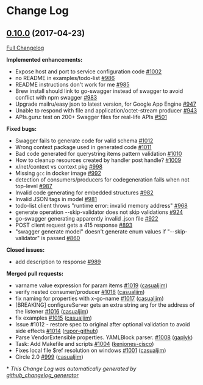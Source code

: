 # Change Log

## [0.10.0](https://github.com/cloudentity/go-swagger/tree/0.10.0) (2017-04-23)
[Full Changelog](https://github.com/cloudentity/go-swagger/compare/0.9.0...0.10.0)

**Implemented enhancements:**

- Expose host and port to service configuration code [\#1002](https://github.com/cloudentity/go-swagger/issues/1002)
- no README in examples/todo-list [\#986](https://github.com/cloudentity/go-swagger/issues/986)
- README instructions don't work for me [\#985](https://github.com/cloudentity/go-swagger/issues/985)
- Brew install should link to go-swagger instead of swagger to avoid conflict with npm swagger [\#983](https://github.com/cloudentity/go-swagger/issues/983)
- Upgrade mailru/easy json to latest version, for Google App Engine [\#947](https://github.com/cloudentity/go-swagger/issues/947)
- Unable to respond with file and application/octet-stream producer [\#943](https://github.com/cloudentity/go-swagger/issues/943)
- APIs.guru: test on 200+ Swagger files for real-life APIs [\#501](https://github.com/cloudentity/go-swagger/issues/501)

**Fixed bugs:**

- Swagger fails to generate code for valid schema [\#1012](https://github.com/cloudentity/go-swagger/issues/1012)
- Wrong context package used in generated code [\#1011](https://github.com/cloudentity/go-swagger/issues/1011)
- Bad code generated for querystring items pattern validation [\#1010](https://github.com/cloudentity/go-swagger/issues/1010)
- How to cleanup resources created by handler post handle? [\#1009](https://github.com/cloudentity/go-swagger/issues/1009)
- x/net/context vs context pkg [\#998](https://github.com/cloudentity/go-swagger/issues/998)
- Missing `gcc` in docker image [\#992](https://github.com/cloudentity/go-swagger/issues/992)
- detection of consumers/producers for codegeneration fails when not top-level [\#987](https://github.com/cloudentity/go-swagger/issues/987)
- Invalid code generating for embedded structures [\#982](https://github.com/cloudentity/go-swagger/issues/982)
- Invalid JSON tags in model [\#981](https://github.com/cloudentity/go-swagger/issues/981)
- todo-list client throws "runtime error: invalid memory address" [\#968](https://github.com/cloudentity/go-swagger/issues/968)
- generate operation --skip-validator does not skip validations [\#924](https://github.com/cloudentity/go-swagger/issues/924)
- go-swagger generating apparently invalid .json file [\#922](https://github.com/cloudentity/go-swagger/issues/922)
- POST client request gets a 415 response [\#893](https://github.com/cloudentity/go-swagger/issues/893)
- "swagger generate model" doesn't generate enum values if "--skip-validator" is passed [\#860](https://github.com/cloudentity/go-swagger/issues/860)

**Closed issues:**

- add description to response [\#989](https://github.com/cloudentity/go-swagger/issues/989)

**Merged pull requests:**

- varname value expression for param items [\#1019](https://github.com/cloudentity/go-swagger/pull/1019) ([casualjim](https://github.com/casualjim))
- verify nested consumer/producer [\#1018](https://github.com/cloudentity/go-swagger/pull/1018) ([casualjim](https://github.com/casualjim))
- fix naming for properties with x-go-name [\#1017](https://github.com/cloudentity/go-swagger/pull/1017) ([casualjim](https://github.com/casualjim))
- \[BREAKING\] configureServer gets an extra string arg for the address of the listener [\#1016](https://github.com/cloudentity/go-swagger/pull/1016) ([casualjim](https://github.com/casualjim))
- fix examples [\#1015](https://github.com/cloudentity/go-swagger/pull/1015) ([casualjim](https://github.com/casualjim))
- Issue \#1012 - restore spec to original after optional validation to avoid side effects [\#1014](https://github.com/cloudentity/go-swagger/pull/1014) ([rupor-github](https://github.com/rupor-github))
- Parse VendorExtensible properties. YAMLBlock parser. [\#1008](https://github.com/cloudentity/go-swagger/pull/1008) ([gaplyk](https://github.com/gaplyk))
- Task: Add Makefile and scripts [\#1004](https://github.com/cloudentity/go-swagger/pull/1004) ([kenjones-cisco](https://github.com/kenjones-cisco))
- Fixes local file $ref resolution on windows [\#1001](https://github.com/cloudentity/go-swagger/pull/1001) ([casualjim](https://github.com/casualjim))
- Circle 2.0 [\#999](https://github.com/cloudentity/go-swagger/pull/999) ([casualjim](https://github.com/casualjim))

\* *This Change Log was automatically generated by [github_changelog_generator](https://github.com/skywinder/Github-Changelog-Generator)*
